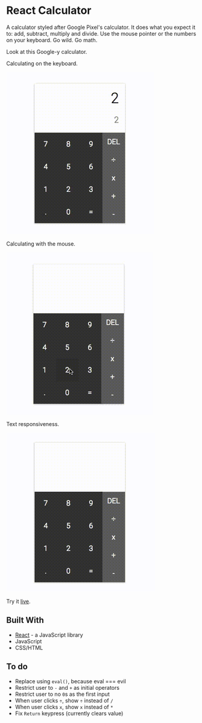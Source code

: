 # React Calculator 

A calculator styled after Google Pixel's calculator. It does what you expect it to: add, subtract, multiply and divide. Use the mouse pointer or the numbers on your keyboard. Go wild. Go math. 

Look at this Google-y calculator. 


Calculating on the keyboard.

![Calculator](./public/images/screen-01.gif)


Calculating with the mouse.

![Calculator](./public/images/screen-02.gif)


Text responsiveness.

![Responsiveness](./public/images/screen-03.gif)


Try it [live](https://react-calculator.netlify.com/).


## Built With
* [React](https://reactjs.org/) - a JavaScript library 
* JavaScript 
* CSS/HTML 


## To do
* Replace using `eval()`, because eval === evil 
* Restrict user to `-` and `+` as initial operators 
* Restrict user to no `0`s as the first input 
* When user clicks `÷`, show `÷` instead of `/`
* When user clicks `x`, show `x` instead of `*` 
* Fix `Return` keypress (currently clears value) 
